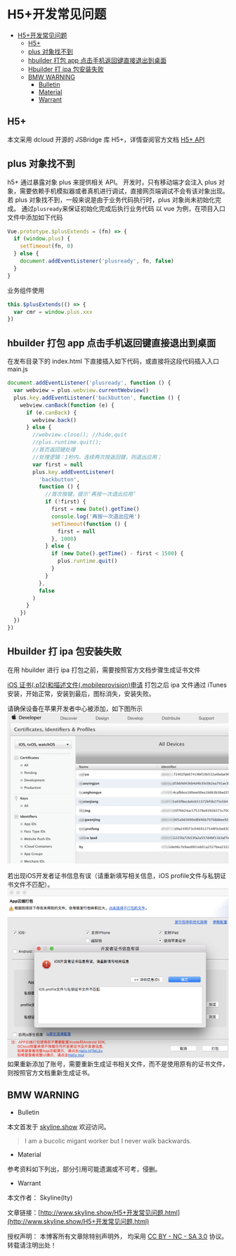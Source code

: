 # H5+开发常见问题

<!-- @import "[TOC]" {cmd="toc" depthFrom=1 depthTo=6 orderedList=false} -->

<!-- code_chunk_output -->

- [H5+开发常见问题](#h5开发常见问题)
  - [H5+](#h5)
  - [plus 对象找不到](#plus-对象找不到)
  - [hbuilder 打包 app 点击手机返回键直接退出到桌面](#hbuilder-打包-app-点击手机返回键直接退出到桌面)
  - [Hbuilder 打 ipa 包安装失败](#hbuilder-打-ipa-包安装失败)
  - [BMW WARNING](#bmw-warning)
    - [Bulletin](#bulletin)
    - [Material](#material)
    - [Warrant](#warrant)

<!-- /code_chunk_output -->

## H5+

本文采用 dcloud 开源的 JSBridge 库 H5+，详情查阅官方文档
[H5+ API](http://www.html5plus.org/doc/h5p.html)

## plus 对象找不到

h5+ 通过暴露对象 plus 来提供相关 API。
开发时，只有移动端才会注入 plus 对象，需要依赖手机模拟器或者真机进行调试，直接网页端调试不会有该对象出现。
若 plus 对象找不到，一般来说是由于业务代码执行时，plus 对象尚未初始化完成。
通过`plusready`来保证初始化完成后执行业务代码
以 vue 为例，在项目入口文件中添加如下代码

```js
Vue.prototype.$plusExtends = (fn) => {
  if (window.plus) {
    setTimeout(fn, 0)
  } else {
    document.addEventListener('plusready', fn, false)
  }
}
```

业务组件使用

```js
this.$plusExtends(() => {
  var cmr = window.plus.xxx
})
```

## hbuilder 打包 app 点击手机返回键直接退出到桌面

在发布目录下的 index.html 下直接插入如下代码，或直接将这段代码插入入口 main.js

```js
document.addEventListener('plusready', function () {
  var webview = plus.webview.currentWebview()
  plus.key.addEventListener('backbutton', function () {
    webview.canBack(function (e) {
      if (e.canBack) {
        webview.back()
      } else {
        //webview.close(); //hide,quit
        //plus.runtime.quit();
        //首页返回键处理
        //处理逻辑：1秒内，连续两次按返回键，则退出应用；
        var first = null
        plus.key.addEventListener(
          'backbutton',
          function () {
            //首次按键，提示‘再按一次退出应用’
            if (!first) {
              first = new Date().getTime()
              console.log('再按一次退出应用')
              setTimeout(function () {
                first = null
              }, 1000)
            } else {
              if (new Date().getTime() - first < 1500) {
                plus.runtime.quit()
              }
            }
          },
          false
        )
      }
    })
  })
})
```

## Hbuilder 打 ipa 包安装失败

在用 hbuilder 进行 ipa 打包之前，需要按照官方文档步骤生成证书文件

[iOS 证书(.p12)和描述文件(.mobileprovision)申请](http://ask.dcloud.net.cn/article/152)
打包之后 ipa 文件通过 iTunes 安装，开始正常，安装到最后，图标消失，安装失败。

请确保设备在苹果开发者中心被添加，如下图所示
![H5+开发常见问题20220623174211](https://raw.githubusercontent.com/skylinety/blog-pics/master/imgs/H5%2B%E5%BC%80%E5%8F%91%E5%B8%B8%E8%A7%81%E9%97%AE%E9%A2%9820220623174211.png)

若出现iOS开发者证书信息有误（请重新填写相关信息，iOS profile文件与私钥证书文件不匹配）。
![H5+开发常见问题20220623174422](https://raw.githubusercontent.com/skylinety/blog-pics/master/imgs/H5%2B%E5%BC%80%E5%8F%91%E5%B8%B8%E8%A7%81%E9%97%AE%E9%A2%9820220623174422.png)
如果重新添加了账号，需要重新生成证书相关文件，而不是使用原有的证书文件，则按照官方文档重新生成证书。

## BMW WARNING

- Bulletin

本文首发于 [skyline.show](http://www.skyline.show) 欢迎访问。

> I am a bucolic migant worker but I never walk backwards.

- Material

参考资料如下列出，部分引用可能遗漏或不可考，侵删。

>  

- Warrant

本文作者： Skyline(lty)

文章链接：[http://www.skyline.show/H5+开发常见问题.html](http://www.skyline.show/H5+开发常见问题.html)

授权声明： 本博客所有文章除特别声明外， 均采用 [CC BY - NC - SA 3.0](https://creativecommons.org/licenses/by-nc-sa/3.0/deed.zh) 协议。 转载请注明出处！
